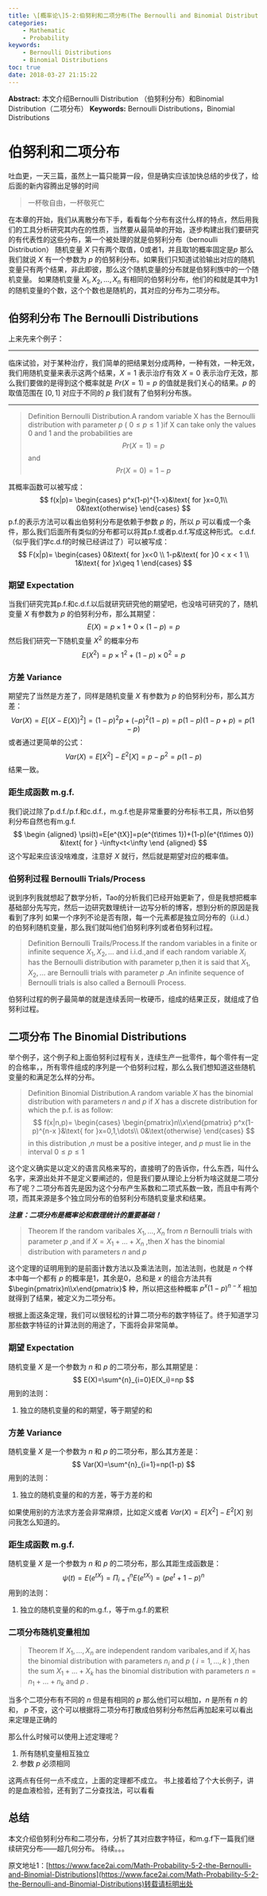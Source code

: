 ```yaml
---
title: \[概率论\]5-2:伯努利和二项分布(The Bernoulli and Binomial Distributions)
categories:
    - Mathematic
    - Probability
keywords:
    - Bernoulli Distributions
    - Binomial Distributions
toc: true
date: 2018-03-27 21:15:22
---
```


**Abstract:** 本文介绍Bernoulli Distribution （伯努利分布）和Binomial Distribution（二项分布）
**Keywords:** Bernoulli Distributions，Binomial Distributions

<!--more-->
# 伯努利和二项分布
吐血更，一天三篇，虽然上一篇只能算一段，但是确实应该加快总结的步伐了，给后面的新内容腾出足够的时间
>一杯敬自由，一杯敬死亡

在本章的开始，我们从离散分布下手，看看每个分布有这什么样的特点，然后用我们的工具分析研究其内在的性质，当然要从最简单的开始，逐步构建出我们要研究的有代表性的这些分布，第一个被处理的就是伯努利分布（bernoulli Distribution）
随机变量 $X$ 只有两个取值，0或者1，并且取1的概率固定是$p$ 那么我们就说 $X$ 有一个参数为 $p$ 的伯努利分布。如果我们只知道试验输出对应的随机变量只有两个结果，非此即彼，那么这个随机变量的分布就是伯努利族中的一个随机变量。
如果随机变量 $X_1,X_2,\dots,X_n$ 有相同的伯努利分布，他们的和就是其中为1的随机变量的个数，这个个数也是随机的，其对应的分布为二项分布。
## 伯努利分布 The Bernoulli Distributions
上来先来个例子：

------------------

临床试验，对于某种治疗，我们简单的把结果划分成两种，一种有效，一种无效，我们用随机变量来表示这两个结果，$X=1$ 表示治疗有效 $X=0$ 表示治疗无效，那么我们要做的是得到这个概率就是 $Pr(X=1)=p$ 的值就是我们关心的结果。$p$ 的取值范围在 $[0,1]$ 对应于不同的 $p$ 我们就有了伯努利分布族。

------------------

>Definition Bernoulli Distribution.A random variable X has the Bernoulli distribution with parameter $p$ ( $0\leq p\leq 1$ )if X can take only the values 0 and 1 and the probabilities are
$$
Pr(X=1)=p
$$
and
$$
Pr(X=0)=1-p
$$

其概率函数可以被写成：
$$
f(x|p)=
\begin{cases}
p^x(1-p)^{1-x}&\text{ for }x=0,1\\
0&\text{otherwise}
\end{cases}
$$
p.f.的表示方法可以看出伯努利分布是依赖于参数 $p$ 的，所以 $p$ 可以看成一个条件，那么我们后面所有类似的分布都可以将其p.f.或者p.d.f.写成这种形式。
c.d.f.（似乎我们学c.d.f的时候已经讲过了）可以被写成：
$$
F(x|p)=
\begin{cases}
0&\text{ for }x<0 \\
1-p&\text{ for }0 < x < 1 \\
1&\text{ for }x\geq 1
\end{cases}
$$
### 期望 Expectation
当我们研究完其p.f.和c.d.f.以后就研究研究他的期望吧，也没啥可研究的了，随机变量 $X$ 有参数为 $p$ 的伯努利分布，那么其期望：
$$
E(X)=p\times1 + 0\times(1-p)=p
$$
然后我们研究一下随机变量 $X^2$ 的概率分布
$$
E(X^2)=p\times1^2 + (1-p)\times0^2=p
$$

### 方差 Variance
期望完了当然是方差了，同样是随机变量 $X$ 有参数为 $p$ 的伯努利分布，那么其方差：
$$
Var(X)=E[(X-E(X))^2]=(1-p)^2p+(-p)^2(1-p)=p(1-p)(1-p+p)=p(1-p)
$$
或者通过更简单的公式：
$$
Var(X)=E[X^2]-E^2[X]=p-p^2=p(1-p)
$$
结果一致。

### 距生成函数 m.g.f.
我们说过除了p.d.f./p.f.和c.d.f.，m.g.f.也是非常重要的分布标书工具，所以伯努利分布自然也有m.g.f.
$$
\begin {aligned}
\psi(t)=E[e^{tX}]=p(e^{t\times 1})+(1-p)(e^{t\times 0}) &\text{  for } -\infty<t<\infty
\end {aligned}
$$
这个写起来应该没啥难度，注意好 $X$ 就行，然后就是期望对应的概率值。

### 伯努利过程 Bernoulli Trials/Process
说到序列我就想起了数学分析，Tao的分析我们已经开始更新了，但是我想把概率基础部分先写完，然后一边研究数理统计一边写分析的博客，想到分析的原因是我看到了序列
如果一个序列不论是否有限，每一个元素都是独立同分布的（i.i.d.）的伯努利随机变量，那么我们就叫他们伯努利序列或者伯努利过程。

>Definition Bernoulli Trails/Process.If the random variables in a finite or infinite sequence $X_1,X_2,\dots$ and i.i.d.,and if each random variable $X_i$ has the Bernoulli distribution with parameter p,then it is said that $X_1,X_2,\dots$ are Bernoulli trials with parameter $p$ .An infinite sequence of Bernoulli trials is also called a Bernoulli Process.

伯努利过程的例子最简单的就是连续丢同一枚硬币，组成的结果正反，就组成了伯努利过程。
## 二项分布 The Binomial Distributions
举个例子，这个例子和上面伯努利过程有关，连续生产一批零件，每个零件有一定的合格率，，所有零件组成的序列是一个伯努利过程，那么么我们想知道这些随机变量的和满足怎么样的分布。

>Definition Binomial Distribution.A random variable $X$ has the binomial distribution with parameters $n$ and $p$ if $X$ has a discrete distribution for which the p.f. is as follow:
$$
f(x|n,p)=
\begin{cases}
\begin{pmatrix}n\\x\end{pmatrix} p^x(1-p)^{n-x }&\text{ for }x=0,1,\dots\\
0&\text{otherwise}
\end{cases}
$$
in this distribution ,$n$ must be a positive integer, and $p$ must lie in the interval $0\leq p\leq 1$

这个定义确实是以定义的语言风格来写的，直接明了的告诉你，什么东西，叫什么名字，来源出处并不是定义要阐述的，但是我们要从理论上分析为啥这就是二项分布了呢？二项分布首先是因为这个分布产生系数和二项式系数一致，而且中有两个项，而其来源是多个独立同分布的伯努利分布随机变量求和结果。

***注意：二项分布是概率论和数理统计的重要基础！***

>Theorem If the random varibales $X_1,\dots,X_n$ from $n$ Bernoulli trials with parameter $p$ ,and if $X=X_1+\dots+X_n$ ,then $X$ has the binomial distribution with parameters $n$ and $p$

这个定理的证明用到的是前面计数方法以及乘法法则，加法法则，也就是 $n$ 个样本中每一个都有 $p$ 的概率是1，其余是0，总和是 $x$ 的组合方法共有 $\begin{pmatrix}n\\x\end{pmatrix}$ 种，所以把这些种概率 $p^x(1-p)^{n-x }$ 相加就得到了结果，被定义为二项分布。

根据上面这条定理，我们可以很轻松的计算二项分布的数字特征了。终于知道学习那些数字特征的计算法则的用途了，下面将会非常简单。
### 期望 Expectation
随机变量 $X$ 是一个参数为 $n$ 和 $p$ 的二项分布，那么其期望是：
$$
E(X)=\sum^{n}_{i=0}E(X_i)=np
$$
用到的法则：
1. 独立的随机变量的和的期望，等于期望的和

### 方差 Variance
随机变量 $X$ 是一个参数为 $n$ 和 $p$ 的二项分布，那么其方差是：
$$
Var(X)=\sum^{n}_{i=1}=np(1-p)
$$
用到的法则：
1. 独立的随机变量的和的方差，等于方差的和

如果使用别的方法求方差会非常麻烦，比如定义或者 $Var(X)=E[X^2]-E^2[X]$ 别问我怎么知道的。
### 距生成函数 m.g.f.
随机变量 $X$ 是一个参数为 $n$ 和 $p$ 的二项分布，那么其距生成函数是：
$$
\psi(t)=E(e^{tX})=\Pi^{n}_{i=1}E(e^{tX_i})=(pe^t+1-p)^n
$$
用到的法则：
1. 独立的随机变量的和的m.g.f.，等于m.g.f.的累积

### 二项分布随机变量相加
>Theorem If $X_1,\dots,X_n$ are independent random varibales,and if $X_i$ has the binomial distribution with parameters $n_i$ and $p$ ( $i=1,\dots,k$ ) ,then the sum $X_1+\dots+X_k$ has the binomial distribution with parameters $n=n_1+\dots+n_k$ and $p$ .

当多个二项分布有不同的 $n$ 但是有相同的 $p$ 那么他们可以相加，$n$ 是所有 $n$ 的和， $p$ 不变，这个可以根据将二项分布打散成伯努利分布然后再加起来可以看出来定理是正确的

那么什么时候可以使用上述定理呢？
1. 所有随机变量相互独立
2. 参数 $p$ 必须相同

这两点有任何一点不成立，上面的定理都不成立。
书上接着给了个大长例子，讲的是血液检验，还有到了二分查找法，可以看看
## 总结
本文介绍伯努利分布和二项分布，分析了其对应数字特征，和m.g.f下一篇我们继续研究分布——超几何分布。
待续。。。





原文地址1：[https://www.face2ai.com/Math-Probability-5-2-the-Bernoulli-and-Binomial-Distributions](https://www.face2ai.com/Math-Probability-5-2-the-Bernoulli-and-Binomial-Distributions)转载请标明出处
